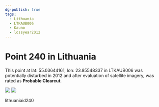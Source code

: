 ```yaml
---
dg-publish: true
tags:
  - Lithuania
  - LTKAUB006
  - Kauno
  - lossyear2012
---
```


# Point 240 in Lithuania

This point at lat: 55.03644161, lon: 23.85548337 in LTKAUB006 was potentially disturbed in 2012 and after evaluation of satellite imagery, was rated as **Probable Clearcut**.

<div class='juxtapose' data-showcredits='false'>
<img src='https://baserow-backend-production20240528124524339000000001.s3.amazonaws.com/user_files/zlrSntqrJlQVmbotvS1NQq4pj2ltvwlM_61c738788e17d579e8cc40a6ba81407aaa1b9ccc94f87ca1c19543c61681319c.png' data-label='July 2011' />
<img src='https://baserow-backend-production20240528124524339000000001.s3.amazonaws.com/user_files/AG8kH2F4JQbsE0C43TdfRltOpNAUqhEw_5a4de9c63ec2c19a95fa16aa567bc715ae0455b970416ca2068a3ea5a0483154.png' data-label='August 2015' />
</div>

lithuaniaid240